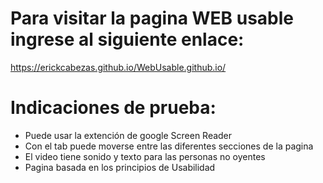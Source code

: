# Para visitar la pagina WEB usable ingrese al siguiente enlace:

https://erickcabezas.github.io/WebUsable.github.io/

# Indicaciones de prueba:
* Puede usar la extención de google Screen Reader
* Con el tab puede moverse entre las diferentes secciones de la pagina
* El video tiene sonido y texto para las personas no oyentes
* Pagina basada en los principios de Usabilidad